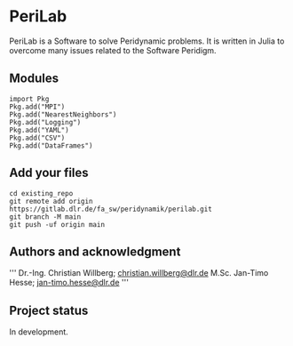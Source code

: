 # PeriLab
PeriLab is a Software to solve Peridynamic problems. It is written in Julia to overcome many issues related to the Software Peridigm.
## Modules
```
import Pkg
Pkg.add("MPI")
Pkg.add("NearestNeighbors")
Pkg.add("Logging")
Pkg.add("YAML")
Pkg.add("CSV")
Pkg.add("DataFrames")
```
## Add your files

```
cd existing_repo
git remote add origin https://gitlab.dlr.de/fa_sw/peridynamik/perilab.git
git branch -M main
git push -uf origin main
```
## Authors and acknowledgment
'''
Dr.-Ing. Christian Willberg; christian.willberg@dlr.de
M.Sc. Jan-Timo Hesse; jan-timo.hesse@dlr.de
'''
## Project status
In development.
